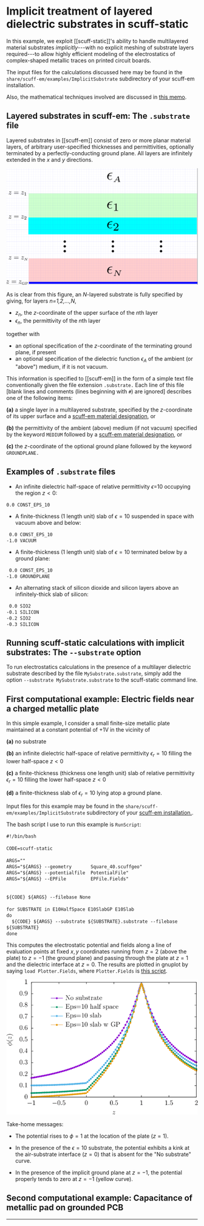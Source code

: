 # Implicit treatment of layered dielectric substrates in <span class="SC">scuff-static</span>

In this example, we exploit [[scuff-static]]'s ability to
handle multilayered material substrates *implicitly*---with
no explicit meshing of substrate layers required---to allow 
highly efficient modeling of the electrostatics of
complex-shaped metallic traces on printed circuit boards.

The input files for the calculations discussed here
may be
found in the `share/scuff-em/examples/ImplicitSubstrate` subdirectory
of your <span class=SC>scuff-em</span> installation.

Also, the mathematical techniques involved are discussed
in [this memo][SubstrateMemo].

## Layered substrates in <span class="SC">scuff-em</span>: The `.substrate` file

Layered substrates in [[scuff-em]] consist of zero or
more planar material layers, of arbitrary user-specified
thicknesses and permittivities, optionally terminated
by a perfectly-conducting ground plane. All layers are
infinitely extended in the *x* and *y* directions.

![Layered dielectric substrate cartoon](../../tex/figures/DielectricSubstrateCartoon.png)

As is clear from this figure, an *N*-layered substrate is fully specified
by giving, for layers *n=1,2,...,N*,

+ $z_n$, the $z$-coordinate of the upper surface of the $n$th layer
+ $\epsilon_n$, the permittivity of the $n$th layer

together with

+ an optional specification of the $z$-coordinate of the terminating
  ground plane, if present
+ an optional specification of the dielectric function 
  $\epsilon_A$ of
  the ambient (or "above") medium, if it is not vacuum.

This information is specified to [[scuff-em]] in the form
of a simple text file conventionally given the file extension `.substrate.`
Each line of this file [blank lines and comments (lines beginning with `#`)
are ignored] describes one of the following items:

**(a)** a single layer in a multilayered substrate, specified by the
*z*-coordinate of its upper surface and a 
[<span class=SC>scuff-em</span> material designation][scuffMaterials], or

**(b)** the permittivity of the ambient (above) medium (if not
vacuum) specified by the keyword `MEDIUM` followed by a
[<span class=SC>scuff-em</span> material designation][scuffMaterials], or

**(c)** the *z*-coordinate of the optional ground plane followed by 
the keyword `GROUNDPLANE.`

## Examples of `.substrate` files

+ An infinite dielectric half-space of relative permittivity $\epsilon$=10
occupying the region $z<0$:

```
0.0 CONST_EPS_10
```

+ A finite-thickness (1 length unit) slab of $\epsilon=10$ suspended in space with vacuum
above and below:

```
 0.0 CONST_EPS_10
-1.0 VACUUM
```

+ A finite-thickness (1 length unit) slab of $\epsilon=10$ terminated below
by a ground plane:

```
 0.0 CONST_EPS_10
-1.0 GROUNDPLANE
```

+ An alternating stack of silicon dioxide and silicon layers above 
an infinitely-thick slab of silicon:

```
 0.0 SIO2
-0.1 SILICON
-0.2 SIO2
-0.3 SILICON
```

## Running <span class="SC">scuff-static</span> calculations with implicit substrates: The `--substrate` option

To run electrostatics calculations in the presence of a multilayer
dielectric substrate described by the file `MySubstrate.substrate`,
simply add the option `--substrate MySubstrate.substrate`
to the <span class=SC>scuff-static</span> command line.

## First computational example: Electric fields near a charged metallic plate 

In this simple example, I consider a small finite-size metallic plate
maintained at a constant potential of +1V in the vicinity of

**(a)** no substrate

**(b)** an infinite dielectric half-space of relative permittivity
        $\epsilon_r=10$ filling the lower half-space $z\lt 0$

**(c)** a finite-thickness (thickness one length unit)
        slab of relative permittivity $\epsilon_r=10$
        filling the lower half-space $z\lt 0$

**(d)** a finite-thickness slab of $\epsilon_r=10$ lying atop a ground plane.

Input files for this example may be
found in the `share/scuff-em/examples/ImplicitSubstrate` subdirectory
of your [<span class=SC>scuff-em</span> installation.][scuffInstallation].

The <span class=SC>bash</span> script I use to run this example is 
`RunScript`: 

````
#!/bin/bash

CODE=scuff-static

ARGS=""
ARGS="${ARGS} --geometry       Square_40.scuffgeo"
ARGS="${ARGS} --potentialfile  PotentialFile"
ARGS="${ARGS} --EPFile         EPFile.Fields"


${CODE} ${ARGS} --filebase None

for SUBSTRATE in E10HalfSpace E10SlabGP E10Slab
do
  ${CODE} ${ARGS} --substrate ${SUBSTRATE}.substrate --filebase ${SUBSTRATE}
done

````

This computes the electrostatic potential and fields along a line
of evaluation points at fixed $x,y$ coordinates running from 
$z=2$ (above the plate) to $z=-1$ (the ground plane) 
and passing through the plate at $z=1$ and the dielectric interface
at $z=0$.
The results are plotted in 
<span class=SC>gnuplot</span> by saying `load Plotter.Fields`,
where `Plotter.Fields` is [this script](Plotter.Fields).

![Dielectric slab](E10Substrate.png)

Take-home messages:

+ The potential rises to $\phi=1$ at the location of the plate ($z=1$).

+ In the presence of the $\epsilon=10$ substrate, the potential exhibits
  a kink at the air-substrate interface ($z=0$) that is absent for the
  "No substrate" curve.

+ In the presence of the implicit ground plane at $z=-1$, 
  the potential properly tends to zero at $z=-1$ (yellow curve).

## Second computational example: Capacitance of metallic pad on grounded PCB

--------------------------------------------------

[GMSH]:                 http://www.geuz.org/gmsh
[scuffInstallation]:    ../../reference/Installing
[scuffMaterials]:       ../../reference/Materials
[SubstrateMemo]:	../../tex/StaticDielectricSubstrate.pdf
